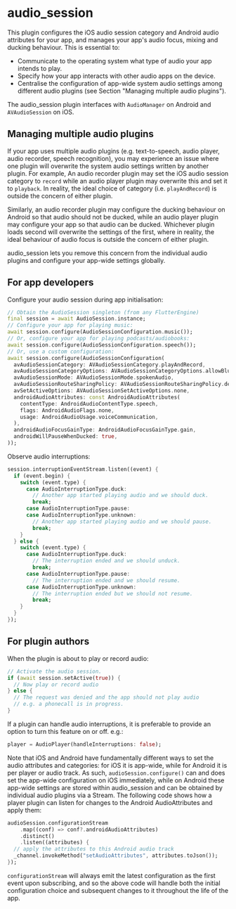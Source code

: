 # audio_session

This plugin configures the iOS audio session category and Android audio attributes for your app, and manages your app's audio focus, mixing and ducking behaviour. This is essential to:

* Communicate to the operating system what type of audio your app intends to play.
* Specify how your app interacts with other audio apps on the device.
* Centralise the configuration of app-wide system audio settings among different audio plugins (see Section "Managing multiple audio plugins").

The audio_session plugin interfaces with `AudioManager` on Android and `AVAudioSession` on iOS.

## Managing multiple audio plugins

If your app uses multiple audio plugins (e.g. text-to-speech, audio player, audio recorder, speech recognition), you may experience an issue where one plugin will overwrite the system audio settings written by another plugin. For example, An audio recorder plugin may set the iOS audio session category to `record` while an audio player plugin may overwrite this and set it to `playback`. In reality, the ideal choice of category (i.e. `playAndRecord`) is outside the concern of either plugin.

Similarly, an audio recorder plugin may configure the ducking behaviour on Android so that audio should not be ducked, while an audio player plugin may configure your app so that audio can be ducked. Whichever plugin loads second will overwrite the settings of the first, where in reality, the ideal behaviour of audio focus is outside the concern of either plugin.

audio_session lets you remove this concern from the individual audio plugins and configure your app-wide settings globally. 

## For app developers

Configure your audio session during app initialisation:

```dart
// Obtain the AudioSession singleton (from any FlutterEngine)
final session = await AudioSession.instance;
// Configure your app for playing music:
await session.configure(AudioSessionConfiguration.music());
// Or, configure your app for playing podcasts/audiobooks:
await session.configure(AudioSessionConfiguration.speech());
// Or, use a custom configuration:
await session.configure(AudioSessionConfiguration(
  avAudioSessionCategory: AVAudioSessionCategory.playAndRecord,
  avAudioSessionCategoryOptions: AVAudioSessionCategoryOptions.allowBluetooth,
  avAudioSessionMode: AVAudioSessionMode.spokenAudio,
  avAudioSessionRouteSharingPolicy: AVAudioSessionRouteSharingPolicy.defaultPolicy,
  avSetActiveOptions: AVAudioSessionSetActiveOptions.none,
  androidAudioAttributes: const AndroidAudioAttributes(
    contentType: AndroidAudioContentType.speech,
    flags: AndroidAudioFlags.none,
    usage: AndroidAudioUsage.voiceCommunication,
  ),
  androidAudioFocusGainType: AndroidAudioFocusGainType.gain,
  androidWillPauseWhenDucked: true,
));
```

Observe audio interruptions:

```dart
session.interruptionEventStream.listen((event) {
  if (event.begin) {
    switch (event.type) {
      case AudioInterruptionType.duck:
        // Another app started playing audio and we should duck.
        break;
      case AudioInterruptionType.pause:
      case AudioInterruptionType.unknown:
        // Another app started playing audio and we should pause.
        break;
    }
  } else {
    switch (event.type) {
      case AudioInterruptionType.duck:
        // The interruption ended and we should unduck.
        break;
      case AudioInterruptionType.pause:
        // The interruption ended and we should resume.
      case AudioInterruptionType.unknown:
        // The interruption ended but we should not resume.
        break;
    }
  }
});
```

## For plugin authors

When the plugin is about to play or record audio:

```dart
// Activate the audio session.
if (await session.setActive(true)) {
  // Now play or record audio
} else {
  // The request was denied and the app should not play audio
  // e.g. a phonecall is in progress.
}
```

If a plugin can handle audio interruptions, it is preferable to provide an option to turn this feature on or off. e.g.:

```dart
player = AudioPlayer(handleInterruptions: false);
```

Note that iOS and Android have fundamentally different ways to set the audio attributes and categories: for iOS it is app-wide, while for Android it is per player or audio track. As such, `audioSession.configure()` can and does set the app-wide configuration on iOS immediately, while on Android these app-wide settings are stored within audio_session and can be obtained by individual audio plugins via a Stream. The following code shows how a player plugin can listen for changes to the Android AudioAttributes and apply them:

```dart
audioSession.configurationStream
    .map((conf) => conf?.androidAudioAttributes)
    .distinct()
    .listen((attributes) {
  // apply the attributes to this Android audio track
  _channel.invokeMethod("setAudioAttributes", attributes.toJson());
});
```

`configurationStream` will always emit the latest configuration as the first event upon subscribing, and so the above code will handle both the initial configuration choice and subsequent changes to it throughout the life of the app.
